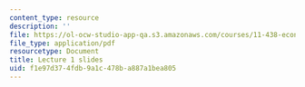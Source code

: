 ```yaml
---
content_type: resource
description: ''
file: https://ol-ocw-studio-app-qa.s3.amazonaws.com/courses/11-438-economic-development-planning-spring-2020/f1e97d374fdb9a1c478ba887a1bea805_MIT11_438s20_lec1.pdf
file_type: application/pdf
resourcetype: Document
title: Lecture 1 slides
uid: f1e97d37-4fdb-9a1c-478b-a887a1bea805
---
```

